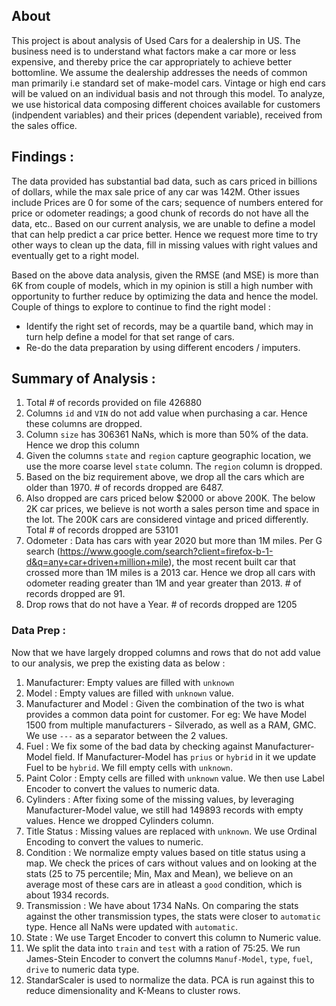 ## About
This project is about analysis of Used Cars for a dealership in US. The business need is to understand what factors make a car more or less expensive, and thereby price the car appropriately to achieve better bottomline.
We assume the dealership addresses the needs of common man primarily i.e standard set of make-model cars. Vintage or high end cars will be valued on an individual basis and not through this model.
To analyze, we use historical data composing different choices available for customers (indpendent variables) and their prices (dependent variable), received from the sales office.


## Findings :
The data provided has substantial bad data, such as cars priced in billions of dollars, while the max sale price of any car was 142M. Other issues include Prices are 0 for some of the cars; sequence of numbers entered for price or odometer readings; a good chunk of records do not have all the data, etc.. Based on our current analysis, we are unable to define a model that can help predict a car price better. Hence we request more time to try other ways to clean up the data, fill in missing values with right values and eventually get to a right model.

Based on the above data analysis, given the RMSE (and MSE) is more than 6K from couple of models, which in my opinion is still a high number with opportunity to further reduce by optimizing the data and hence the model. Couple of things to explore to continue to find the right model :
- Identify the right set of records, may be a quartile band, which may in turn help define a model for that set range of cars.
- Re-do the data preparation by using different encoders / imputers.


## Summary of Analysis :
1. Total # of records provided on file 426880
2. Columns `id` and `VIN` do not add value when purchasing a car. Hence these columns are dropped.
3. Column `size` has 306361 NaNs, which is more than 50% of the data. Hence we drop this column
4. Given the columns `state` and `region` capture geographic location, we use the more coarse level `state` column. The `region` column is dropped.
5. Based on the biz requirement above, we drop all the cars which are older than 1970. # of records dropped are 6487.
6. Also dropped are cars priced below $2000 or above 200K. The below 2K car prices, we believe is not worth a sales person time and space in the lot. The 200K cars are considered vintage and priced differently. Total # of records dropped are 53101
7. Odometer : Data has cars with year 2020 but more than 1M miles. Per G search (https://www.google.com/search?client=firefox-b-1-d&q=any+car+driven+million+mile), the most recent built car that crossed more than 1M miles is a 2013 car. Hence we drop all cars with odometer reading greater than 1M and year greater than 2013. # of records dropped are 91.
8. Drop rows that do not have a Year. # of records dropped are 1205

### Data Prep :
Now that we have largely dropped columns and rows that do not add value to our analysis, we prep the existing data as below :
1. Manufacturer: Empty values are filled with `unknown`
2. Model : Empty values are filled with `unknown` value.
3. Manufacturer and Model : Given the combination of the two is what provides a common data point for customer. For eg: We have Model 1500 from multiple manufacturers - Silverado, as well as a RAM, GMC. We use `---` as a separator between the 2 values.
4. Fuel : We fix some of the bad data by checking against Manufacturer-Model field. If Manufacturer-Model has `prius` or `hybrid` in it we update Fuel to be `hybrid`. We fill empty cells with `unknown`.
5. Paint Color : Empty cells are filled with `unknown` value. We then use Label Encoder to convert the values to numeric data.
6. Cylinders : After fixing some of the missing values, by leveraging Manufacturer-Model value, we still had 149893 records with empty values. Hence we dropped Cylinders column.
7. Title Status : Missing values are replaced with `unknown`. We use Ordinal Encoding to convert the values to numeric.
8. Condition : We normalize empty values based on title status using a map. We check the prices of cars without values and on looking at the stats (25 to 75 percentile; Min, Max and Mean), we believe on an average most of these cars are in atleast a `good` condition, which is about 1934 records.
9. Transmission : We have about 1734 NaNs. On comparing the stats against the other transmission types, the stats were closer to `automatic` type. Hence all NaNs were updated with `automatic`.
10. State : We use Target Encoder to convert this column to Numeric value.
11. We split the data into `train` and `test` with a ration of 75:25. We run James-Stein Encoder to convert the columns `Manuf-Model`, `type`, `fuel`, `drive` to numeric data type.
12. StandarScaler is used to normalize the data. PCA is run against this to reduce dimensionality and K-Means to cluster rows.